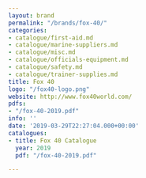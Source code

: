 ```yaml
---
layout: brand
permalink: "/brands/fox-40/"
categories:
- catalogue/first-aid.md
- catalogue/marine-suppliers.md
- catalogue/misc.md
- catalogue/officials-equipment.md
- catalogue/safety.md
- catalogue/trainer-supplies.md
title: Fox 40
logo: "/fox40-logo.png"
website: http://www.fox40world.com/
pdfs:
- "/fox-40-2019.pdf"
info: ''
date: '2019-03-29T22:27:04.000+00:00'
catalogues:
- title: Fox 40 Catalogue
  year: 2019
  pdf: "/fox-40-2019.pdf"

---
```

